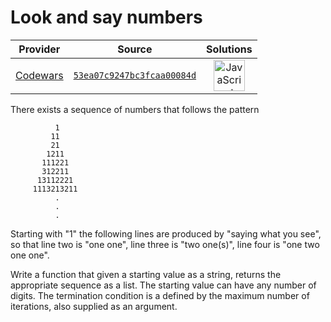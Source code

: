[_metadata_:generated]: - "true"

# Look and say numbers

<!-- INFO TABLE BEGIN -->

| Provider                                        | Source                                                                               | Solutions                                                                                                                                                    |
| :---------------------------------------------: | :----------------------------------------------------------------------------------: | :----------------------------------------------------------------------------------------------------------------------------------------------------------: |
| [Codewars](../../../docs/providers/Codewars.md) | [`53ea07c9247bc3fcaa00084d`](https://www.codewars.com/kata/53ea07c9247bc3fcaa00084d) | [<img src="https://res.cloudinary.com/rascaltwo/image/upload/v1631924076/javascript_ehszr7.svg" alt="JavaScript" title="JavaScript" width="50" />](solve.js) |

<!-- INFO TABLE END -->

There exists a sequence of numbers that follows the pattern

```
          1
         11
         21
        1211
       111221
       312211
      13112221
     1113213211
          .
          .
          .
```

Starting with "1" the following lines are produced by "saying what you see", so that line two is "one one", line three is "two one(s)", line four is "one two one one".

Write a function that given a starting value as a string, returns the appropriate sequence as a list. The starting value can have any number of digits. The termination condition is a defined by the maximum number of iterations, also supplied as an argument.
